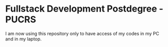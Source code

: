 # Fullstack Development Postdegree - PUCRS

I am now using this repository only to have access of my codes in my PC and in my laptop.
